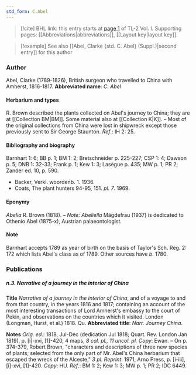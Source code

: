 ```yaml
---
std_form: C.Abel
---
```


> [!cite] BHL link: this entry starts at [page 1](https://www.biodiversitylibrary.org/page/33120094) of TL-2 Vol. I.
> Supporting pages: [[Abbreviations|abbreviations]], [[Layout key|layout key]].

> [!example] See also [[Abel, Clarke {std. C. Abel} (Suppl.)|second entry]] for this author

### Author

Abel, Clarke (1789-1826), British surgeon who travelled to China with Amherst, 1816-1817. 
**Abbreviated name**: *C. Abel*

#### Herbarium and types

R. Brown described the plants collected on Abel's journey to China; they are at [[Collection BM|BM]]. Some material also at [[Collection K|K]]. – Most of the original collections from China were lost in shipwreck except those previously sent to Sir George Staunton.
*Ref*.: IH 2: 25.

#### Bibliography and biography

Barnhart 1: 6; BB p. 1; BM 1: 2; Bretschneider p. 225-227; CSP 1: 4; Dawson p. 5; DNB 1: 32-33; Frank p. 1; Kew 1: 3; Lasègue p. 435; MW p. 1; PR 2; Zander ed. 10, p. 590.
- Backer, Verkl. woordenb. 1. 1936.
- Coats, The plant hunters 94-95, 151. *pl. 7*. 1969.

#### Eponymy

*Abelia* R. Brown (1818). – *Note: Abeliella* Mägdefrau (1937) is dedicated to Othenio Abel (1875-x), Austrian palaeontologist.

#### Note

Barnhart accepts 1789 as year of birth on the basis of Taylor's Sch. Reg. 2: 172 which lists Abel's class as of 1789. Other sources have *b*. 1780.

### Publications

##### n.3. Narrative of a journey in the interior of China

**Title**
*Narrative of a journey in the interior of China*, and of a voyage to and from that country, in the years 1816 and 1817; containing an account of the most interesting transactions of Lord Amherst's embassy to the court of Pekin, and observations on the countries which it visited. London (Longman, Hurst, et al.) 1818. Qu.
**Abbreviated title**: *Narr. Journey China*.

**Notes**
*Orig. ed*.: 1818, Jul-Dec (dedication Jul 1818; Quart. Rev. London Jan 1819), p. \[i\]-xvi, \[1\]-420, 4 maps, *8 col. pl., 11 uncol. pl. Copy*: Ewan. – On p. 374-379, Robert Brown, "characters and descriptions of three new species of plants; selected from the only part of Mr. Abel's China herbarium that escaped the wreck of the Alceste," *3 pl*.
*Reprint*: 1971, Arno Press, p. \[i-iii\], \[i\]-xvi, \[1\]-420. *Copy*: HU.
*Ref*.: BM 1: 2; Kew 1: 3; MW p. 1; PR 2; IDC 6449.

